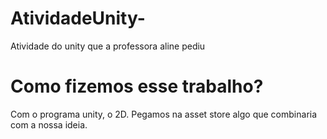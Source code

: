 # AtividadeUnity-
Atividade do unity que a professora aline pediu <br>
<H1>Como fizemos esse trabalho?</H1>
Com o programa unity, o 2D. Pegamos na asset store algo que combinaria com a nossa ideia.<br>
